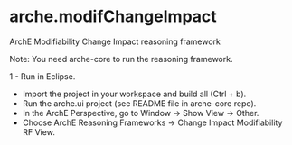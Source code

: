 arche.modifChangeImpact
=======================

ArchE Modifiability Change Impact reasoning framework

Note: You need arche-core to run the reasoning framework.

1 - Run in Eclipse.
* Import the project in your workspace and build all (Ctrl + b).
* Run the arche.ui project (see README file in arche-core repo).
* In the ArchE Perspective, go to Window -> Show View -> Other.
* Choose ArchE Reasoning Frameworks -> Change Impact Modifiability RF View.
